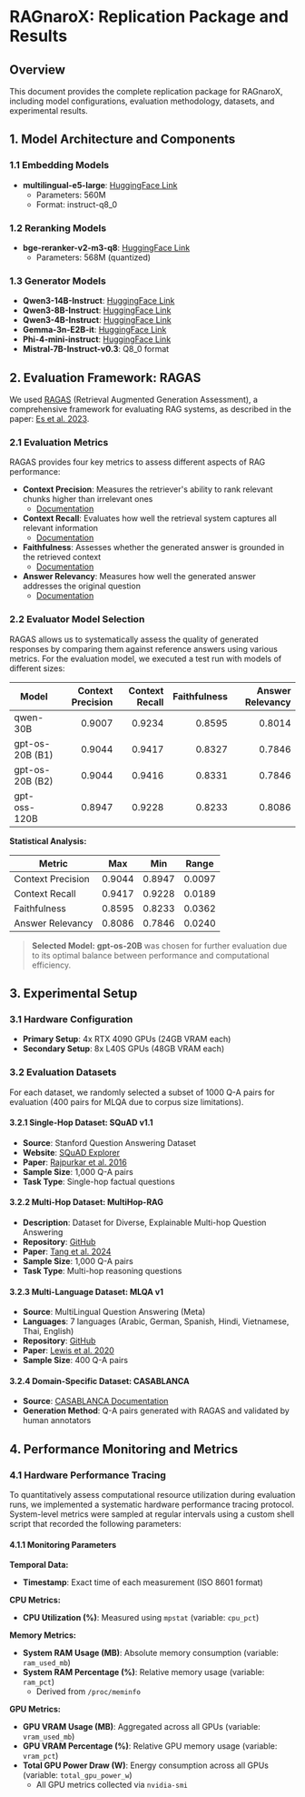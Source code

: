 # RAGnaroX: Replication Package and Results

## Overview

This document provides the complete replication package for RAGnaroX, including model configurations, evaluation methodology, datasets, and experimental results.

## 1. Model Architecture and Components

### 1.1 Embedding Models

- **multilingual-e5-large**: [HuggingFace Link](https://huggingface.co/intfloat/multilingual-e5-large)
  - Parameters: 560M
  - Format: instruct-q8_0

### 1.2 Reranking Models

- **bge-reranker-v2-m3-q8**: [HuggingFace Link](https://huggingface.co/BAAI/bge-reranker-v2-m3)
  - Parameters: 568M (quantized)

### 1.3 Generator Models

- **Qwen3-14B-Instruct**: [HuggingFace Link](https://huggingface.co/lm-kit/qwen-3-14b-instruct-gguf)
- **Qwen3-8B-Instruct**: [HuggingFace Link](https://huggingface.co/lm-kit/qwen-3-8b-instruct-gguf)
- **Qwen3-4B-Instruct**: [HuggingFace Link](https://huggingface.co/unsloth/Qwen3-4B-Instruct-2507-GGUF)
- **Gemma-3n-E2B-it**: [HuggingFace Link](https://huggingface.co/unsloth/gemma-3n-E2B-it-GGUF)
- **Phi-4-mini-instruct**: [HuggingFace Link](https://huggingface.co/Mungert/Phi-4-mini-instruct-GGUF)
- **Mistral-7B-Instruct-v0.3**: Q8_0 format

## 2. Evaluation Framework: RAGAS

We used [RAGAS](https://github.com/explodinggradients/ragas) (Retrieval Augmented Generation Assessment), a comprehensive framework for evaluating RAG systems, as described in the paper: [Es et al. 2023](https://arxiv.org/abs/2309.15217).

### 2.1 Evaluation Metrics

RAGAS provides four key metrics to assess different aspects of RAG performance:

- **Context Precision**: Measures the retriever's ability to rank relevant chunks higher than irrelevant ones
  - [Documentation](https://docs.ragas.io/en/stable/concepts/metrics/available_metrics/context_precision/)
- **Context Recall**: Evaluates how well the retrieval system captures all relevant information
  - [Documentation](https://docs.ragas.io/en/stable/concepts/metrics/available_metrics/context_recall/)
- **Faithfulness**: Assesses whether the generated answer is grounded in the retrieved context
  - [Documentation](https://docs.ragas.io/en/stable/concepts/metrics/available_metrics/faithfulness/)
- **Answer Relevancy**: Measures how well the generated answer addresses the original question
  - [Documentation](https://docs.ragas.io/en/stable/concepts/metrics/available_metrics/answer_relevance/)

### 2.2 Evaluator Model Selection

RAGAS allows us to systematically assess the quality of generated responses by comparing them against reference answers using various metrics. For the evaluation model, we executed a test run with models of different sizes:

| Model           | Context Precision | Context Recall | Faithfulness | Answer Relevancy |
| --------------- | ----------------: | -------------: | -----------: | ---------------: |
| qwen-30B        |            0.9007 |         0.9234 |       0.8595 |           0.8014 |
| gpt-os-20B (B1) |            0.9044 |         0.9417 |       0.8327 |           0.7846 |
| gpt-os-20B (B2) |            0.9044 |         0.9416 |       0.8331 |           0.7846 |
| gpt-oss-120B    |            0.8947 |         0.9228 |       0.8233 |           0.8086 |

**Statistical Analysis:**

| Metric            | Max    | Min    | Range  |
| ----------------- | ------ | ------ | ------ |
| Context Precision | 0.9044 | 0.8947 | 0.0097 |
| Context Recall    | 0.9417 | 0.9228 | 0.0189 |
| Faithfulness      | 0.8595 | 0.8233 | 0.0362 |
| Answer Relevancy  | 0.8086 | 0.7846 | 0.0240 |

> **Selected Model:** **gpt-os-20B** was chosen for further evaluation due to its optimal balance between performance and computational efficiency.

## 3. Experimental Setup

### 3.1 Hardware Configuration

- **Primary Setup**: 4x RTX 4090 GPUs (24GB VRAM each)
- **Secondary Setup**: 8x L40S GPUs (48GB VRAM each)

### 3.2 Evaluation Datasets

For each dataset, we randomly selected a subset of 1000 Q-A pairs for evaluation (400 pairs for MLQA due to corpus size limitations).

#### 3.2.1 Single-Hop Dataset: SQuAD v1.1

- **Source**: Stanford Question Answering Dataset
- **Website**: [SQuAD Explorer](https://rajpurkar.github.io/SQuAD-explorer/)
- **Paper**: [Rajpurkar et al. 2016](https://arxiv.org/abs/1606.05250)
- **Sample Size**: 1,000 Q-A pairs
- **Task Type**: Single-hop factual questions

#### 3.2.2 Multi-Hop Dataset: MultiHop-RAG

- **Description**: Dataset for Diverse, Explainable Multi-hop Question Answering
- **Repository**: [GitHub](https://github.com/yixuantt/MultiHop-RAG)
- **Paper**: [Tang et al. 2024](https://arxiv.org/abs/2401.15391)
- **Sample Size**: 1,000 Q-A pairs
- **Task Type**: Multi-hop reasoning questions

#### 3.2.3 Multi-Language Dataset: MLQA v1

- **Source**: MultiLingual Question Answering (Meta)
- **Languages**: 7 languages (Arabic, German, Spanish, Hindi, Vietnamese, Thai, English)
- **Repository**: [GitHub](https://github.com/facebookresearch/MLQA)
- **Paper**: [Lewis et al. 2020](https://aclanthology.org/2020.acl-main.653/)
- **Sample Size**: 400 Q-A pairs

#### 3.2.4 Domain-Specific Dataset: CASABLANCA

- **Source**: [CASABLANCA Documentation](https://docs.casablanca.at/)
- **Generation Method**: Q-A pairs generated with RAGAS and validated by human annotators

## 4. Performance Monitoring and Metrics

### 4.1 Hardware Performance Tracing

To quantitatively assess computational resource utilization during evaluation runs, we implemented a systematic hardware performance tracing protocol. System-level metrics were sampled at regular intervals using a custom shell script that recorded the following parameters:

#### 4.1.1 Monitoring Parameters

**Temporal Data:**

- **Timestamp**: Exact time of each measurement (ISO 8601 format)

**CPU Metrics:**

- **CPU Utilization (%)**: Measured using `mpstat` (variable: `cpu_pct`)

**Memory Metrics:**

- **System RAM Usage (MB)**: Absolute memory consumption (variable: `ram_used_mb`)
- **System RAM Percentage (%)**: Relative memory usage (variable: `ram_pct`)
  - Derived from `/proc/meminfo`

**GPU Metrics:**

- **GPU VRAM Usage (MB)**: Aggregated across all GPUs (variable: `vram_used_mb`)
- **GPU VRAM Percentage (%)**: Relative GPU memory usage (variable: `vram_pct`)
- **Total GPU Power Draw (W)**: Energy consumption across all GPUs (variable: `total_gpu_power_w`)
  - All GPU metrics collected via `nvidia-smi`

